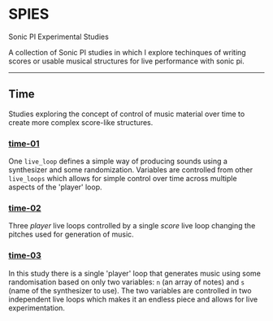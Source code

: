 # SPIES

Sonic PI Experimental Studies

A collection of Sonic PI studies in which I explore techinques of writing scores or usable musical structures for live performance with sonic pi. 

---

## Time 

Studies exploring the concept of control of music material over time to create more complex score-like structures. 

### [time-01](.\time\time-01.rb)

One `live_loop` defines a simple way of producing sounds using a synthesizer and some randomization. Variables are controlled from other `live_loops` which allows for simple control over time across multiple aspects of the 'player' loop.

### [time-02](.\time\time-02.rb)

Three _player_ live loops controlled by a single _score_ live loop changing the pitches used for generation of music.

### [time-03](.\time\time-03.rb)

In this study there is a single 'player' loop that generates music using some randomisation based on only two variables: `n` (an array of notes) and `s` (name of the synthesizer to use). The two variables are controlled in two independent live loops which makes it an endless piece and allows for live experimentation. 
